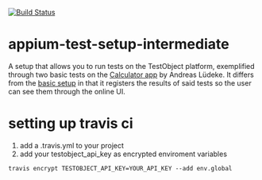 [![Build Status](https://travis-ci.org/testobject/appium-test-setup-intermediate.svg)](https://travis-ci.org/testobject/appium-test-setup-intermediate)

# appium-test-setup-intermediate
A setup that allows you to run tests on the TestObject platform, exemplified through two basic tests on the [Calculator app](https://github.com/aluedeke/calculator) by Andreas Lüdeke. It differs from the [basic setup](https://github.com/testobject/appium-test-setup-basic/) in that it registers the results of said tests so the user can see them through the online UI.

# setting up travis ci
1. add a .travis.yml to your project  
2. add your testobject_api_key as encrypted enviroment variables  
```
travis encrypt TESTOBJECT_API_KEY=YOUR_API_KEY --add env.global
```
